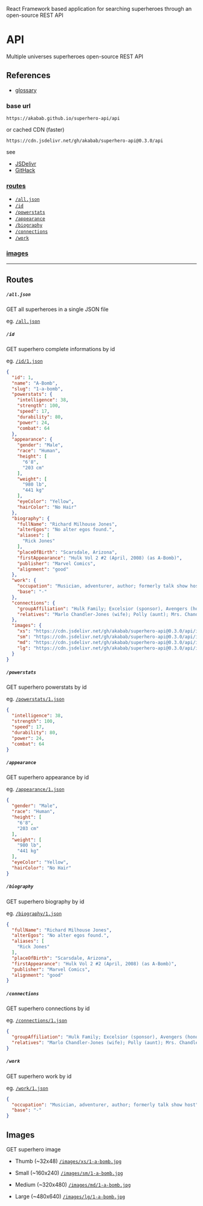 React Framework based application for searching superheroes through an open-source REST API


# API

Multiple universes superheroes open-source REST API

## References
- [glossary](glossary.md)

### base url
`https://akabab.github.io/superhero-api/api`

or cached CDN (faster)

`https://cdn.jsdelivr.net/gh/akabab/superhero-api@0.3.0/api`

see
- [JSDelivr](https://www.jsdelivr.com/)
- [GitHack](https://raw.githack.com/)


### [routes](#routes-1)
- [`/all.json`](#alljson)
- [`/id`](#id)
- [`/powerstats`](#powerstats)
- [`/appearance`](#appearance)
- [`/biography`](#biography)
- [`/connections`](#connections)
- [`/work`](#work)

### [images](#images-1)

----

## Routes

##### `/all.json`
GET all superheroes in a single JSON file

eg. [`/all.json`](https://cdn.jsdelivr.net/gh/akabab/superhero-api@0.3.0/api/all.json)

##### `/id`
GET superhero complete informations by id

eg. [`/id/1.json`](https://cdn.jsdelivr.net/gh/akabab/superhero-api@0.3.0/api/id/1.json)
```json
{
  "id": 1,
  "name": "A-Bomb",
  "slug": "1-a-bomb",
  "powerstats": {
    "intelligence": 38,
    "strength": 100,
    "speed": 17,
    "durability": 80,
    "power": 24,
    "combat": 64
  },
  "appearance": {
    "gender": "Male",
    "race": "Human",
    "height": [
      "6'8",
      "203 cm"
    ],
    "weight": [
      "980 lb",
      "441 kg"
    ],
    "eyeColor": "Yellow",
    "hairColor": "No Hair"
  },
  "biography": {
    "fullName": "Richard Milhouse Jones",
    "alterEgos": "No alter egos found.",
    "aliases": [
      "Rick Jones"
    ],
    "placeOfBirth": "Scarsdale, Arizona",
    "firstAppearance": "Hulk Vol 2 #2 (April, 2008) (as A-Bomb)",
    "publisher": "Marvel Comics",
    "alignment": "good"
  },
  "work": {
    "occupation": "Musician, adventurer, author; formerly talk show host",
    "base": "-"
  },
  "connections": {
    "groupAffiliation": "Hulk Family; Excelsior (sponsor), Avengers (honorary member); formerly partner of the Hulk, Captain America and Captain Marvel; Teen Brigade; ally of Rom",
    "relatives": "Marlo Chandler-Jones (wife); Polly (aunt); Mrs. Chandler (mother-in-law); Keith Chandler, Ray Chandler, three unidentified others (brothers-in-law); unidentified father (deceased); Jackie Shorr (alleged mother; unconfirmed)"
  },
  "images": {
    "xs": "https://cdn.jsdelivr.net/gh/akabab/superhero-api@0.3.0/api/images/xs/1-a-bomb.jpg",
    "sm": "https://cdn.jsdelivr.net/gh/akabab/superhero-api@0.3.0/api/images/sm/1-a-bomb.jpg",
    "md": "https://cdn.jsdelivr.net/gh/akabab/superhero-api@0.3.0/api/images/md/1-a-bomb.jpg",
    "lg": "https://cdn.jsdelivr.net/gh/akabab/superhero-api@0.3.0/api/images/lg/1-a-bomb.jpg"
  }
}
```

##### `/powerstats`
GET superhero powerstats by id

eg. [`/powerstats/1.json`](https://cdn.jsdelivr.net/gh/akabab/superhero-api@0.3.0/api/powerstats/1.json)
```json
{
  "intelligence": 38,
  "strength": 100,
  "speed": 17,
  "durability": 80,
  "power": 24,
  "combat": 64
}
```

##### `/appearance`
GET superhero appearance by id

eg. [`/appearance/1.json`](https://cdn.jsdelivr.net/gh/akabab/superhero-api@0.3.0/api/appearance/1.json)
```json
{
  "gender": "Male",
  "race": "Human",
  "height": [
    "6'8",
    "203 cm"
  ],
  "weight": [
    "980 lb",
    "441 kg"
  ],
  "eyeColor": "Yellow",
  "hairColor": "No Hair"
}
```

##### `/biography`
GET superhero biography by id

eg. [`/biography/1.json`](https://cdn.jsdelivr.net/gh/akabab/superhero-api@0.3.0/api/biography/1.json)
```json
{
  "fullName": "Richard Milhouse Jones",
  "alterEgos": "No alter egos found.",
  "aliases": [
    "Rick Jones"
  ],
  "placeOfBirth": "Scarsdale, Arizona",
  "firstAppearance": "Hulk Vol 2 #2 (April, 2008) (as A-Bomb)",
  "publisher": "Marvel Comics",
  "alignment": "good"
}
```

##### `/connections`
GET superhero connections by id

eg. [`/connections/1.json`](https://cdn.jsdelivr.net/gh/akabab/superhero-api@0.3.0/api/connections/1.json)
```json
{
  "groupAffiliation": "Hulk Family; Excelsior (sponsor), Avengers (honorary member); formerly partner of the Hulk, Captain America and Captain Marvel; Teen Brigade; ally of Rom",
  "relatives": "Marlo Chandler-Jones (wife); Polly (aunt); Mrs. Chandler (mother-in-law); Keith Chandler, Ray Chandler, three unidentified others (brothers-in-law); unidentified father (deceased); Jackie Shorr (alleged mother; unconfirmed)"
}
```

##### `/work`
GET superhero work by id

eg. [`/work/1.json`](https://cdn.jsdelivr.net/gh/akabab/superhero-api@0.3.0/api/work/1.json)
```json
{
  "occupation": "Musician, adventurer, author; formerly talk show host",
  "base": "-"
}
```


## Images
GET superhero image

- Thumb (~32x48)
[`/images/xs/1-a-bomb.jpg`](https://cdn.jsdelivr.net/gh/akabab/superhero-api@0.3.0/api/images/xs/1-a-bomb.jpg)

- Small (~160x240)
[`/images/sm/1-a-bomb.jpg`](https://cdn.jsdelivr.net/gh/akabab/superhero-api@0.3.0/api/images/sm/1-a-bomb.jpg)

- Medium (~320x480)
[`/images/md/1-a-bomb.jpg`](https://cdn.jsdelivr.net/gh/akabab/superhero-api@0.3.0/api/images/md/1-a-bomb.jpg)

- Large (~480x640)
[`/images/lg/1-a-bomb.jpg`](https://cdn.jsdelivr.net/gh/akabab/superhero-api@0.3.0/api/images/lg/1-a-bomb.jpg)
